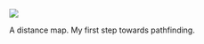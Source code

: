 ![](https://db-feed.s3.amazonaws.com/legacy/Screen_Shot_2017-09-02_at_2_37_45_PM-1504377499824.png)

A distance map. My first step towards pathfinding.
